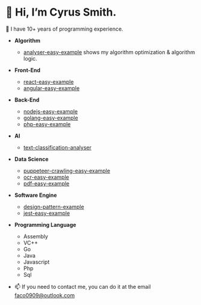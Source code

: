 # 👋 Hi, I’m Cyrus Smith.

 👀 I have 10+ years of programming experience.

  - **Algorithm**
    - [analyser-easy-example](https://github.com/ptts-easy/analyser-easy-example) shows my algorithm optimization & algorithm logic.
  - **Front-End**
    - [react-easy-example](https://github.com/ptts-easy/react-easy-example)
    - [angular-easy-example](https://github.com/ptts-easy/angular-easy-example)
  - **Back-End**
    - [nodejs-easy-example](https://github.com/ptts-easy/nodejs-easy-example)
    - [golang-easy-example](https://github.com/ptts-easy/golang-easy-example)
    - [php-easy-example](https://github.com/ptts-easy/php-easy-example)
  - **AI**
    - [text-classification-analyser](https://github.com/ptts-easy/text-classification-analyser)
  - **Data Science**
    - [puppeteer-crawling-easy-example](https://github.com/ptts-easy/puppeteer-crawling-easy-example)
    - [ocr-easy-example](https://github.com/ptts-easy/ocr-easy-example)
    - [pdf-easy-example](https://github.com/ptts-easy/pdf-easy-example)
  - **Software Engine**
    - [design-pattern-example](https://github.com/ptts-easy/design-pattern-example)
    - [jest-easy-example](https://github.com/ptts-easy/jest-easy-example)
  - **Programming Language**
    - Assembly
    - VC++
    - Go
    - Java
    - Javascript
    - Php
    - Sql
  
- 📫 If you need to contact me, you can do it at the email faco0909@outlook.com
